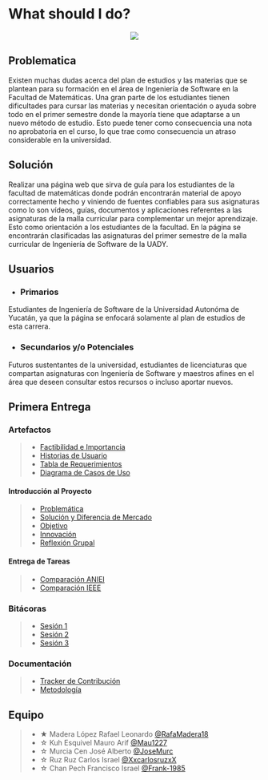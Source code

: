 # What should I do?
<p align="center">
<img src="Unidad1/Artefactos/Introducción al proyecto/Logo ing.PNG"/>

## Problematica

Existen muchas dudas acerca del plan de estudios y las materias que se plantean para su formación en el área de Ingeniería de Software en la Facultad de Matemáticas. Una gran parte de los estudiantes tienen dificultades para cursar las materias y necesitan orientación o ayuda sobre todo en el primer semestre donde la mayoría tiene que adaptarse a un nuevo método de estudio. Esto puede tener como consecuencia una nota no aprobatoria en el curso, lo que trae como consecuencia un atraso considerable en la universidad.

## Solución

Realizar una página web que sirva de guía para los estudiantes de la facultad de matemáticas donde podrán encontrarán material de apoyo correctamente hecho y viniendo de fuentes confiables para sus asignaturas como lo son vídeos, guías, documentos y aplicaciones referentes a las asignaturas de la malla curricular para complementar un mejor aprendizaje. Esto como orientación a los estudiantes de la facultad. En la página se encontrarán clasificadas las asignaturas del primer semestre de la malla curricular de Ingeniería de Software de la UADY.  

## Usuarios
- ### Primarios

Estudiantes de Ingeniería de Software de la Universidad Autonóma de Yucatán, ya que la página se enfocará solamente al plan de estudios de esta carrera.

- ### Secundarios y/o Potenciales

Futuros sustentantes de la universidad, estudiantes de licenciaturas que compartan asignaturas con Ingeniería de Software y maestros afines en el área que deseen consultar estos recursos o incluso aportar nuevos.

## Primera Entrega

  ### Artefactos
  > - [Factibilidad e Importancia](https://github.com/RafaMadera18/Introduccion-Ing.Software/blob/bc6c03d59b9b4ffd9efa3379deb7929f5ec77f60/Unidad1/Artefactos/Requerimientos/Factibilidad%20e%20Importancia.md "Click Aquí")
  > - [Historias de Usuario](https://github.com/RafaMadera18/Introduccion-Ing.Software/blob/bc6c03d59b9b4ffd9efa3379deb7929f5ec77f60/Unidad1/Artefactos/Requerimientos/HISTORIA%20DE%20USUARIOS.pdf "Click Aquí")
  > - [Tabla de Requerimientos](https://github.com/RafaMadera18/Introduccion-Ing.Software/blob/59c17ce6db212894fe1483fa6a82e9c4e305aca5/Unidad1/Artefactos/Requerimientos/TABLA%20DE%20REQUERIMINETOS.pdf "Click Aquí")
  > - [Diagrama de Casos de Uso](https://github.com/RafaMadera18/Introduccion-Ing.Software/blob/41b262600d2c4eb6955d08f7468e678cafa06c6b/Unidad1/Artefactos/Diagramas/Diagrama%20de%20casos%20de%20uso.pdf "Click Aquí")
  
  #### Introducción al Proyecto
  > - [Problemática](https://github.com/RafaMadera18/Introduccion-Ing.Software/blob/c96e7602df324e86c4026c1687570f6d69dc881c/Unidad1/Artefactos/Introducci%C3%B3n%20al%20proyecto/Problem%C3%A1tica.md "Click Aquí")
   > - [Solución y Diferencia de Mercado](https://github.com/RafaMadera18/Introduccion-Ing.Software/blob/c96e7602df324e86c4026c1687570f6d69dc881c/Unidad1/Artefactos/Introducci%C3%B3n%20al%20proyecto/Soluci%C3%B3n%20a%20la%20problem%C3%A1tica%20y%20Diferencias.pdf "Click Aquí")
   > - [Objetivo](https://github.com/RafaMadera18/Introduccion-Ing.Software/blob/ec1bc77d036a90f3a42113952c4d0eb51fe0cb2f/Unidad1/Artefactos/Introducci%C3%B3n%20al%20proyecto/Objetivos.md "Click Aquí")
   > - [Innovación](https://github.com/RafaMadera18/Introduccion-Ing.Software/blob/3be117943c2be499fa48929de075657e0c01ed41/Unidad1/Artefactos/Introducci%C3%B3n%20al%20proyecto/Innovaci%C3%B3n.md "Click Aquí")
   > - [Reflexión Grupal](https://github.com/RafaMadera18/Introduccion-Ing.Software/blob/322d959bb8af2c4b49bf6f0f0d960e23daeb9f0d/Unidad1/Artefactos/Introducci%C3%B3n%20al%20proyecto/Reflexi%C3%B3n%20grupal.md "Click Aquí")
  
  #### Entrega de Tareas
   > - [Comparación ANIEI](https://github.com/RafaMadera18/Introduccion-Ing.Software/blob/c96e7602df324e86c4026c1687570f6d69dc881c/Unidad1/Artefactos/Comparaciones%20malla%20curricular/Comparaci%C3%B3n%20ANIEI.pdf "Click Aquí")
   > - [Comparación IEEE](https://github.com/RafaMadera18/Introduccion-Ing.Software/blob/c96e7602df324e86c4026c1687570f6d69dc881c/Unidad1/Artefactos/Comparaciones%20malla%20curricular/Comparaci%C3%B3n%20IEEE.pdf "Click Aquí")
  
  ### Bitácoras
  > - [Sesión 1](https://github.com/RafaMadera18/Introduccion-Ing.Software/blob/8c4cfb62a490ff0b17ace6a1e5941b788513271b/Unidad1/Bit%C3%A1coras/Bit%C3%A1cora%20%20Sesi%C3%B3n%201.pdf "Click Aquí")
  > - [Sesión 2](https://github.com/RafaMadera18/Introduccion-Ing.Software/blob/8c4cfb62a490ff0b17ace6a1e5941b788513271b/Unidad1/Bit%C3%A1coras/Bit%C3%A1cora%20Sesi%C3%B3n%202.pdf "Click Aquí")
  > - [Sesión 3](https://github.com/RafaMadera18/Introduccion-Ing.Software/blob/180175c3e61d00e283fa9d8f3ce28311bfbbad76/Unidad1/Bit%C3%A1coras/Bitacora%20sesion%203.pdf "Click Aquí")
  
  ### Documentación
  > - [Tracker de Contribución](https://github.com/RafaMadera18/Introduccion-Ing.Software/blob/69041cceaa66c1cf42ce21a4917d684486dfb61a/Unidad1/Documentaci%C3%B3n/Tracker%20de%20Contribuci%C3%B3n/Tracker%20de%20contribuci%C3%B3n.PNG "Click Aquí")
  > - [Metodología](https://github.com/RafaMadera18/Introduccion-Ing.Software/blob/bc6c03d59b9b4ffd9efa3379deb7929f5ec77f60/Unidad1/Documentaci%C3%B3n/Proceso%20de%20Desarrollo/Metodolog%C3%ADa.md "Click Aquí")

## Equipo 

> - ★ Madera López Rafael Leonardo [@RafaMadera18](https://github.com/RafaMadera18 "Click Aquí")
> - ☆ Kuh Esquivel Mauro Arif [@Mau1227](https://github.com/Mau1227 "Click Aquí")
> - ☆ Murcia Cen José Alberto [@JoseMurc](https://github.com/JoseMurc "Click Aquí")
> - ☆ Ruz Ruz Carlos Israel [@XxcarlosruzxX](https://github.com/XxcarlosruzxX "Click Aquí")
> - ☆ Chan Pech Francisco Israel [@Frank-1985](https://github.com/Franck-1985 "Click Aquí")
